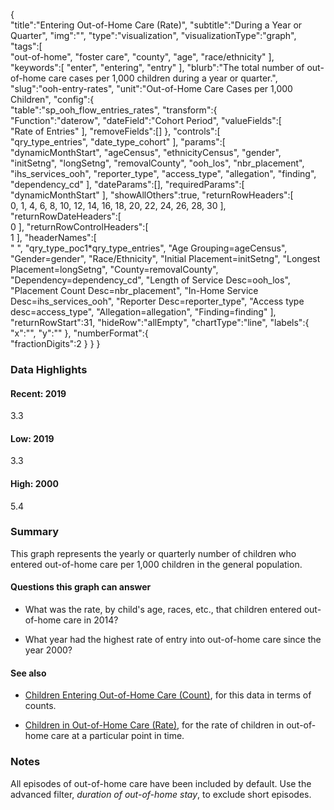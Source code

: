 {  
   "title":"Entering Out-of-Home Care (Rate)",
   "subtitle":"During a Year or Quarter",
   "img":"",
   "type":"visualization",
   "visualizationType":"graph",
   "tags":[  
      "out-of-home",
      "foster care",
      "county",
      "age",
      "race/ethnicity"
   ],
   "keywords":[
      "enter",
      "entering",
      "entry"
   ],
   "blurb":"The total number of out-of-home care cases per 1,000 children during a year or quarter.",
   "slug":"ooh-entry-rates",
   "unit":"Out-of-Home Care Cases per 1,000 Children",
   "config":{  
      "table":"sp_ooh_flow_entries_rates",
      "transform":{  
         "Function":"daterow",
         "dateField":"Cohort Period",
         "valueFields":[  
            "Rate of Entries"
         ],
         "removeFields":[]
      },
      "controls":[  
         "qry_type_entries",
         "date_type_cohort"
      ],
      "params":[  
         "dynamicMonthStart",
         "ageCensus",
         "ethnicityCensus",
         "gender",
         "initSetng",
         "longSetng",
         "removalCounty",
         "ooh_los",
         "nbr_placement",
         "ihs_services_ooh",
         "reporter_type",
         "access_type",
         "allegation",
         "finding",
         "dependency_cd"
      ],
      "dateParams":[],
      "requiredParams":[  
         "dynamicMonthStart"
      ],
      "showAllOthers":true,
      "returnRowHeaders":[  
         0,
         1,
         4,
         6,
         8,
         10,
         12,
         14,
         16,
         18,
         20,
         22,
         24,
         26,
         28,
         30
      ],
      "returnRowDateHeaders":[  
         0
      ],
      "returnRowControlHeaders":[  
         1
      ],
      "headerNames":[  
         "&nbsp;",
         "qry_type_poc1*qry_type_entries",
         "Age Grouping=ageCensus",
         "Gender=gender",
         "Race/Ethnicity",
         "Initial Placement=initSetng",
         "Longest Placement=longSetng",
         "County=removalCounty",
         "Dependency=dependency_cd",
         "Length of Service Desc=ooh_los",
         "Placement Count Desc=nbr_placement",
         "In-Home Service Desc=ihs_services_ooh",
         "Reporter Desc=reporter_type",
         "Access type desc=access_type",
         "Allegation=allegation",
         "Finding=finding"
      ],
      "returnRowStart":31,
      "hideRow":"allEmpty",
      "chartType":"line",
      "labels":{  
         "x":"",
         "y":""
      },
      "numberFormat":{  
         "fractionDigits":2
      }
   }
}

### Data Highlights

<div class="stat">
    <h4>Recent: 2019</h4>
    <p>3.3</p>
</div>

<div class="stat">
    <h4>Low: 2019</h4>
    <p>3.3</p>
</div>

<div class="stat">
    <h4>High: 2000</h4>
    <p>5.4</p>
</div>

### Summary

This graph represents the yearly or quarterly number of children who entered out-of-home care per 1,000 children in the general population.

#### Questions this graph can answer

- What was the rate, by child's age, races, etc., that children entered out-of-home care in 2014? 

- What year had the highest rate of entry into out-of-home care since the year 2000?

#### See also

- [Children Entering Out-of-Home Care (Count)](https://portal.cssat.org/visualizations/ooh-entry-counts), for this data in terms of counts.

- [Children in Out-of-Home Care (Rate)](https://portal.cssat.org/visualizations/ooh-rates), for the rate of children in out-of-home care at a particular point in time.

### Notes

All episodes of out-of-home care have been included by default. Use the advanced filter, *duration of out-of-home stay*, to exclude short episodes. 



